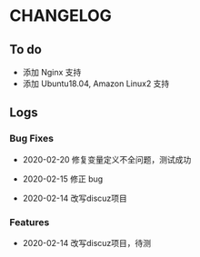 # CHANGELOG

## To do

* 添加 Nginx 支持
* 添加 Ubuntu18.04, Amazon Linux2 支持

## Logs

### Bug Fixes

* 2020-02-20  修复变量定义不全问题，测试成功

* 2020-02-15  修正 bug

* 2020-02-14  改写discuz项目

### Features

* 2020-02-14  改写discuz项目，待测